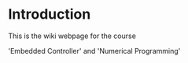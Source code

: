# Introduction

This is the wiki webpage for the course

'Embedded Controller' and 'Numerical Programming'



